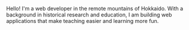 Hello! I'm a web developer in the remote mountains of Hokkaido. With a background in historical research and education, I am building web applications that make teaching easier and learning more fun.
